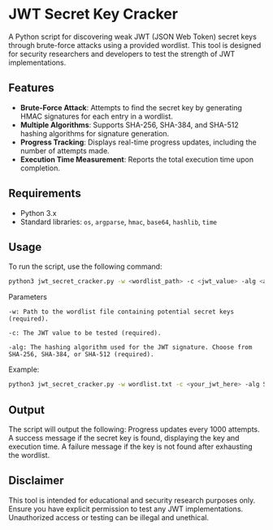 # JWT Secret Key Cracker
A Python script for discovering weak JWT (JSON Web Token) secret keys through brute-force attacks using a provided wordlist. This tool is designed for security researchers and developers to test the strength of JWT implementations.

## Features
- **Brute-Force Attack**: Attempts to find the secret key by generating HMAC signatures for each entry in a wordlist.
- **Multiple Algorithms**: Supports SHA-256, SHA-384, and SHA-512 hashing algorithms for signature generation.
- **Progress Tracking**: Displays real-time progress updates, including the number of attempts made.
- **Execution Time Measurement**: Reports the total execution time upon completion.

## Requirements
- Python 3.x
- Standard libraries: `os`, `argparse`, `hmac`, `base64`, `hashlib`, `time`

## Usage
To run the script, use the following command:

```bash
python3 jwt_secret_cracker.py -w <wordlist_path> -c <jwt_value> -alg <algorithm>
```
Parameters

    -w: Path to the wordlist file containing potential secret keys (required).
    
    -c: The JWT value to be tested (required).
    
    -alg: The hashing algorithm used for the JWT signature. Choose from SHA-256, SHA-384, or SHA-512 (required).

Example:
```bash
python3 jwt_secret_cracker.py -w wordlist.txt -c <your_jwt_here> -alg SHA-256
```

## Output
The script will output the following:
    Progress updates every 1000 attempts.
    A success message if the secret key is found, displaying the key and execution time.
    A failure message if the key is not found after exhausting the wordlist.

## Disclaimer
This tool is intended for educational and security research purposes only. Ensure you have explicit permission to test any JWT implementations. Unauthorized access or testing can be illegal and unethical.
